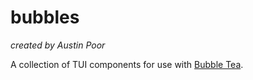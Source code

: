 # bubbles

_created by Austin Poor_

A collection of TUI components for use with [Bubble Tea](https://github.com/charmbracelet/bubbletea).

